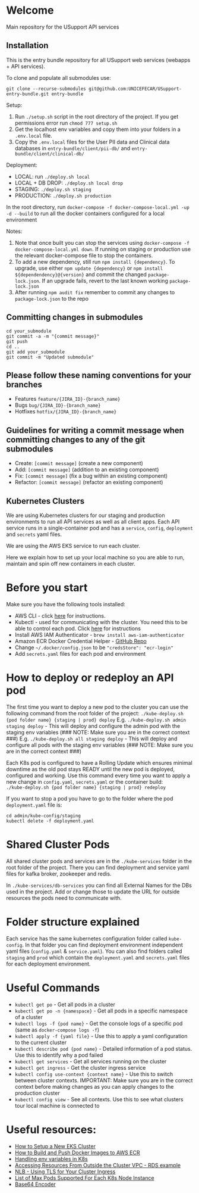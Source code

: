 # Welcome

Main repository for the USupport API services

## Installation

This is the entry bundle repository for all USupport web services (webapps + API services).

To clone and populate all submodules use:

```
git clone --recurse-submodules git@github.com:UNICEFECAR/USupport-entry-bundle.git entry-bundle
```

Setup:
1. Run `./setup.sh` script in the root directory of the project. If you get permissions error run `chmod 777 setup.sh`
2. Get the localhost env variables and copy them into your folders in a `.env.local` file.
3. Copy the `.env.local` files for the User PII data and Clinical data databases in `entry-bundle/client/pii-db/` and `entry-bundle/client/clinical-db/`

Deployment: 
- LOCAL: run `./deploy.sh local`
- LOCAL + DB DROP: `./deploy.sh local drop`
- STAGING: `./deploy.sh staging`
- PRODUCTION: `./deploy.sh production`

In the root directory, run `docker-compose -f docker-compose-local.yml -up -d --build` to run all the docker containers configured for a local environment

Notes:

1. Note that once built you can stop the services using `docker-compose -f docker-compose-local.yml down`. If running on staging or production use the relevant docker-compose file to stop the containers. 
2. To add a new dependency, still run `npm install {dependency}`. To upgrade, use either `npm update {dependency}` or `npm install ${dependendency}@{version}` and commit the changed `package-lock.json`. If an upgrade fails, revert to the last known working `package-lock.json`
3. After running `npm audit fix` remember to commit any changes to `package-lock.json` to the repo

## Committing changes in submodules

```
cd your_submodule
git commit -a -m "{commit message}"
git push
cd ..
git add your_submodule
git commit -m "Updated submodule"
```

## Please follow these naming conventions for your branches
- Features `feature/{JIRA_ID}-{branch_name}`
- Bugs `bug/{JIRA_ID}-{branch_name}`
- Hotfixes `hotfix/{JIRA_ID}-{branch_name}`

## Guidelines for writing a commit message when committing changes to any of the git submodules 

- Create: `[commit message]` (create a new component)
- Add: `[commit message]` (addition to an existing component)
- Fix: `[commit message]` (fix a bug within an existing component)
- Refactor: `[commit message]` (refactor an existing component)

## Kubernetes Clusters

We are using Kubernetes clusters for our staging and production environments to run all API services as well as all client apps. Each API service runs in a single-container pod and has a `service`, `config`, `deployment` and `secrets` yaml files. 

We are using the AWS EKS service to run each cluster. 

Here we explain how to set up your local machine so you are able to run, maintain and spin off new containers in each cluster. 

# Before you start
Make sure you have the following tools installed: 
- AWS CLI - click [here](https://docs.aws.amazon.com/cli/latest/userguide/getting-started-install.html) for instructions. 
- Kubectl - used for communicating with the cluster. You need this to be able to control each pod. Click [here](https://docs.aws.amazon.com/eks/latest/userguide/install-kubectl.html) for instructions
- Install AWS IAM Authenticator - `brew install aws-iam-authenticator`
- Amazon ECR Docker Credential Helper - [GitHub Repo](https://github.com/awslabs/amazon-ecr-credential-helper)
- Change `~/.docker/config.json` to be `"credsStore": "ecr-login"`
- Add `secrets.yaml` files for each pod and environment

# How to deploy or redeploy an API pod
The first time you want to deploy a new pod to the cluster you can use the following command from the root folder of the project: 
`./kube-deploy.sh {pod folder name} {staging | prod} deploy`
E.g. `./kube-deploy.sh admin staging deploy` - This will deploy and configure the admin pod with the staging env variables (### NOTE: Make sure you are in the correct context ###)
E.g. `./kube-deploy.sh all staging deploy` - This will deploy and configure all pods with the staging env variables (### NOTE: Make sure you are in the correct context ###)

Each K8s pod is configured to have a Rolling Update which ensures minimal downtime as the old pod stays READY until the new pod is deployed, configured and working. Use this command every time you want to apply a new change in `config.yaml`, `secrets.yaml` or the container build:  
`./kube-deploy.sh {pod folder name} {staging | prod} redeploy`

If you want to stop a pod you have to go to the folder where the pod `deployment.yaml` file is: 
```
cd admin/kube-config/staging
kubectl delete -f deployment.yaml
```

# Shared Cluster Pods 
All shared cluster pods and services are in the `./kube-services` folder in the root folder of the project. There you can find deployment and service yaml files for kafka broker, zookeeper and redis. 

In `./kube-services/db-services` you can find all External Names for the DBs used in the project. Add or change those to update the URL for outside resources the pods need to communicate with. 

# Folder structure explained
Each service has the same kubernetes configuration folder called `kube-config`. In that folder you can find deployment environment independent yaml files (`config.yaml` & `service.yaml`). You can also find folders called `staging` and `prod` which contain the `deployment.yaml` and `secrets.yaml` files for each deployment environment. 

# Useful Commands
- `kubectl get po` - Get all pods in a cluster
- `kubectl get po -n {namespace}` - Get all pods in a specific namespace of a cluster
- `kubectl logs -f {pod name}` - Get the console logs of a specific pod (same as `docker-compose logs -f`)
- `kubectl apply -f {yaml file}` - Use this to apply a yaml configuration to the current cluster
- `kubectl describe pod {pod name}` - Detailed information of a pod status. Use this to identify why a pod failed
- `kubectl get services` - Get all services running on the cluster
- `kubectl get ingress` - Get the cluster ingress service
- `kubectl config use-context {context name}` - Use this to switch between cluster contexts. IMPORTANT: Make sure you are in the correct context before making changes as you can apply changes to the production cluster
- `kubectl config view` - See all contexts. Use this to see what clusters tour local machine is connected to


# Useful resources: 
- [How to Setup a New EKS Cluster](https://logz.io/blog/amazon-eks-cluster/)
- [How to Build and Push Docker Images to AWS ECR](https://www.freecodecamp.org/news/build-and-push-docker-images-to-aws-ecr/)
- [Handling env variables in K8s](https://humanitec.com/blog/handling-environment-variables-with-kubernetes)
- [Accessing Resources From Outside the Cluster VPC - RDS example](https://dev.to/bensooraj/accessing-amazon-rds-from-aws-eks-2pc3)
- [NLB - Using TLS for Your Cluster Ingress](https://aws.amazon.com/blogs/opensource/network-load-balancer-nginx-ingress-controller-eks/)
- [List of Max Pods Supported For Each K8s Node Instance](https://github.com/awslabs/amazon-eks-ami/blob/master/files/eni-max-pods.txt)
- [Base64 Encoder](https://www.base64encode.org)
